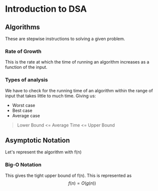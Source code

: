# Introduction to DSA

## Algorithms
These are stepwise instructions to solving a given problem.

### Rate of Growth
This is the rate at which the time of running an algorithm increases
as a function of the input. 

### Types of analysis
We have to check for the running time of an algorithm within the 
range of input that takes little to much time. Giving us:
- Worst case
- Best case
- Average case

> Lower Bound <= Average Time <= Upper Bound

## Asymptotic Notation
Let's represent the algorithm with f(n)

### Big-O Notation
This gives the tight upper bound of f(n). This is represented as
$$f(n) = O(g(n))$$

